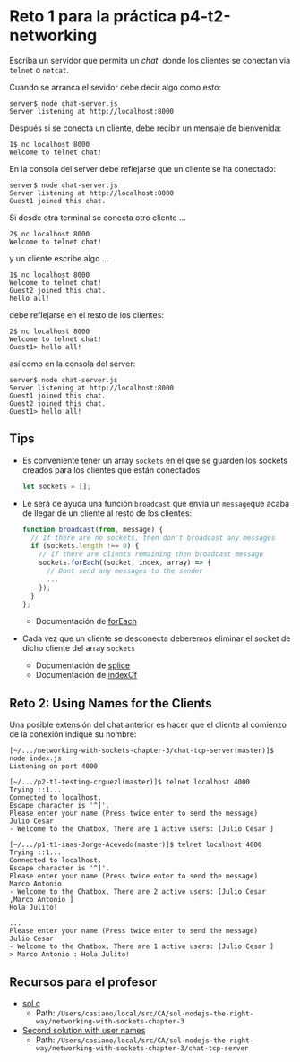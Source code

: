 # Reto 1 para la práctica p4-t2-networking

Escriba un servidor que permita un *chat*&nbsp; donde los clientes se conectan
via `telnet` o `netcat`.

Cuando se arranca el sevidor debe decir algo como esto:

```
server$ node chat-server.js 
Server listening at http://localhost:8000
```

Después si se conecta un cliente, debe recibir un mensaje de bienvenida:

```
1$ nc localhost 8000
Welcome to telnet chat!
```

En la consola del server debe reflejarse que un cliente se ha conectado:

```
server$ node chat-server.js 
Server listening at http://localhost:8000
Guest1 joined this chat.
```

Si desde otra terminal se conecta otro cliente ...

```
2$ nc localhost 8000
Welcome to telnet chat!
```

y un cliente escribe algo ...

```
1$ nc localhost 8000
Welcome to telnet chat!
Guest2 joined this chat.
hello all!
```

debe reflejarse en el resto de los clientes:

```
2$ nc localhost 8000
Welcome to telnet chat!
Guest1> hello all!
```

así como en la consola del server:

```
server$ node chat-server.js 
Server listening at http://localhost:8000
Guest1 joined this chat.
Guest2 joined this chat.
Guest1> hello all!
```

## Tips

* Es conveniente tener un array `sockets` en el que se guarden los sockets 
creados para los clientes que están conectados

  ```js
  let sockets = [];
  ```

* Le será de ayuda una función `broadcast` que envía un `message`que acaba 
de llegar de un cliente al resto de los clientes:

  ```js
  function broadcast(from, message) {
    // If there are no sockets, then don't broadcast any messages
    if (sockets.length !== 0) {
      // If there are clients remaining then broadcast message
      sockets.forEach((socket, index, array) => {
        // Dont send any messages to the sender
        ...
      });
    }
  };
  ```

  * Documentación de [forEach](https://developer.mozilla.org/es/docs/Web/JavaScript/Referencia/Objetos_globales/Array/forEach)

* Cada vez que un cliente se desconecta deberemos eliminar el socket de dicho cliente
del array `sockets`
  * Documentación de [splice](https://developer.mozilla.org/es/docs/Web/JavaScript/Referencia/Objetos_globales/Array/splice)
  * Documentación de [indexOf](https://developer.mozilla.org/es/docs/Web/JavaScript/Referencia/Objetos_globales/Array/indexOf)


## Reto 2: Using Names for the Clients

Una posible extensión del chat anterior es hacer que el cliente al comienzo de la 
conexión indique su nombre:

```
[~/.../networking-with-sockets-chapter-3/chat-tcp-server(master)]$ node index.js
Listening on port 4000
```

```
[~/.../p2-t1-testing-crguezl(master)]$ telnet localhost 4000
Trying ::1...
Connected to localhost.
Escape character is '^]'.
Please enter your name (Press twice enter to send the message)
Julio Cesar
- Welcome to the Chatbox, There are 1 active users: [Julio Cesar ]
```

```
[~/.../p1-t1-iaas-Jorge-Acevedo(master)]$ telnet localhost 4000
Trying ::1...
Connected to localhost.
Escape character is '^]'.
Please enter your name (Press twice enter to send the message)
Marco Antonio
- Welcome to the Chatbox, There are 2 active users: [Julio Cesar ,Marco Antonio ]
Hola Julito!
```

```
...
Please enter your name (Press twice enter to send the message)
Julio Cesar
- Welcome to the Chatbox, There are 1 active users: [Julio Cesar ]
> Marco Antonio : Hola Julito!
```
## Recursos para el profesor

* [sol c](https://github.com/ULL-MII-CA-1819/nodejs-the-right-way/blob/master/networking-with-sockets-chapter-3/chat-server.js)
  * Path: `/Users/casiano/local/src/CA/sol-nodejs-the-right-way/networking-with-sockets-chapter-3`
* [Second solution with user names](https://github.com/ULL-MII-CA-1819/nodejs-the-right-way-private/tree/master/networking-with-sockets-chapter-3/chat-tcp-server)
  * Path: `/Users/casiano/local/src/CA/sol-nodejs-the-right-way/networking-with-sockets-chapter-3/chat-tcp-server`